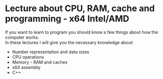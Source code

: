 # Lecture about CPU, RAM, cache and programming - x64 Intel/AMD
If you want to learn to program you should know a few things about how the computer works. <br>
In these lectures I will give you the necessary knowledge about: <br>
- Number representation and data sizes
- CPU operations
- Memory - RAM and caches
- x64 assembly
- C++

